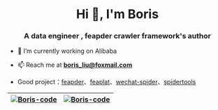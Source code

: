 <h1 align="center">Hi 👋, I'm Boris</h1>
<h3 align="center">A data engineer , feapder crawler framework's author</h3> 


- 🔭 I’m currently working on Alibaba

- 📫 Reach me at **boris_liu@foxmail.com**

- Good project：[feapder](https://github.com/Boris-code/feapder)、[feaplat](https://github.com/Boris-code/feaplat)、[wechat-spider](https://github.com/striver-ing/wechat-spider)、[spidertools](http://www.spidertools.cn/#/)



| <a href="https://github.com/Boris-code"><img align="center" src="https://github-readme-stats.vercel.app/api/top-langs?username=Boris-code&langs_count=8&show_icons=true&theme=gruvbox&locale=en&layout=compact&hide=jupyter%20notebook" alt="Boris-code" /></a> | <a href="https://github.com/Boris-code"> <img align="center" src="https://github-readme-stats.vercel.app/api?username=Boris-code&show_icons=true&theme=gruvbox&locale=en" alt="Boris-code" /></a> |
| ------------- | ------------- |
